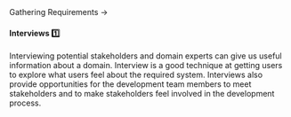 <link rel="stylesheet" href="{{baseUrl}}/css/textbook.css">

<div class="website-content">

<div id="path">Gathering Requirements &rarr; </div>

<div id="title">

#### Interviews :one:

</div>

<div id="body">

Interviewing potential stakeholders and domain experts can give us useful information about a domain. Interview is a good technique at getting users to explore what users feel about the required system. Interviews also provide opportunities for the development team members to meet stakeholders and to make stakeholders feel involved in the development process.

</div>

<div id="extras">
<div>

</div>
